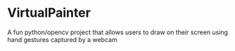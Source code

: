 # VirtualPainter
A fun python/opencv project that allows users to draw on their screen using hand gestures captured by a webcam
